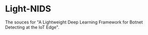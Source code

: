 # Light-NIDS

The souces for "A Lightweight Deep Learning Framework for Botnet Detecting at the IoT Edge".
